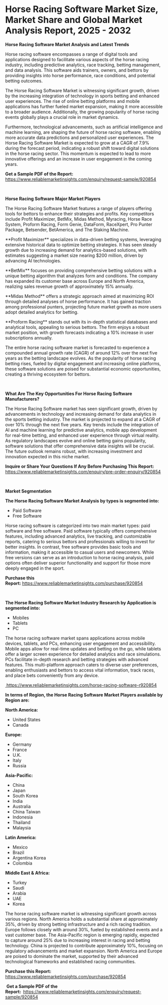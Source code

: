 <p><h1>Horse Racing Software Market Size, Market Share and Global Market Analysis Report, 2025 - 2032</h1></p><p><strong>Horse Racing Software Market Analysis and Latest Trends</strong></p>
<p><p>Horse racing software encompasses a range of digital tools and applications designed to facilitate various aspects of the horse racing industry, including predictive analytics, race tracking, betting management, and data analysis. This software aids trainers, owners, and bettors by providing insights into horse performance, race conditions, and potential betting outcomes.</p><p>The Horse Racing Software Market is witnessing significant growth, driven by the increasing integration of technology in sports betting and enhanced user experiences. The rise of online betting platforms and mobile applications has further fueled market expansion, making it more accessible to a broader audience. Additionally, the growing popularity of horse racing events globally plays a crucial role in market dynamics.</p><p>Furthermore, technological advancements, such as artificial intelligence and machine learning, are shaping the future of horse racing software, enabling more accurate data predictions and personalized user experiences. The Horse Racing Software Market is expected to grow at a CAGR of 7.9% during the forecast period, indicating a robust shift toward digital solutions in the horse racing sector. This momentum is expected to lead to more innovative offerings and an increase in user engagement in the coming years.</p></p>
<p><strong>Get a Sample PDF of the Report:&nbsp;</strong> <a href="https://www.reliablemarketinsights.com/enquiry/request-sample/920854?utm_campaign=3259&utm_medium=2&utm_source=Github&utm_content=ia&utm_term=17042025&utm_id=horse-racing-software">https://www.reliablemarketinsights.com/enquiry/request-sample/920854</a></p>
<p>&nbsp;</p>
<p><strong>Horse Racing Software Major Market Players</strong></p>
<p><p>The Horse Racing Software Market features a range of players offering tools for bettors to enhance their strategies and profits. Key competitors include Profit Maximizer, BetMix, Midas Method, Myracing, Horse Race System, Proform Racing, Form Genie, DataForm, RaceXpert, Pro Punter Package, Betsender, BetAmerica, and The Staking Machine.</p><p>**Profit Maximizer** specializes in data-driven betting systems, leveraging extensive historical data to optimize betting strategies. It has seen steady growth due to increasing demand for analytics-based solutions, with estimates suggesting a market size nearing $200 million, driven by advancing AI technologies.</p><p>**BetMix** focuses on providing comprehensive betting solutions with a unique betting algorithm that analyzes form and conditions. The company has expanded its customer base across Europe and North America, realizing sales revenue growth of approximately 15% annually.</p><p>**Midas Method** offers a strategic approach aimed at maximizing ROI through detailed analyses of horse performance. It has gained traction among professional punters, projecting future market growth as more users adopt detailed analytics for betting.</p><p>**Proform Racing** stands out with its in-depth statistical databases and analytical tools, appealing to serious bettors. The firm enjoys a robust market position, with growth forecasts indicating a 10% increase in user subscriptions annually.</p><p>The entire horse racing software market is forecasted to experience a compounded annual growth rate (CAGR) of around 12% over the next five years as the betting landscape evolves. As the popularity of horse racing betting rises, fueled by digital engagement and increasing online platforms, these software solutions are poised for substantial economic opportunities, creating a thriving ecosystem for bettors.</p></p>
<p>&nbsp;</p>
<p><strong>What Are The Key Opportunities For Horse Racing Software Manufacturers?</strong></p>
<p><p>The Horse Racing Software market has seen significant growth, driven by advancements in technology and increasing demand for data analytics in the sports betting industry. The market is projected to expand at a CAGR of over 10% through the next five years. Key trends include the integration of AI and machine learning for predictive analytics, mobile app development for real-time betting, and enhanced user experience through virtual reality. As regulatory landscapes evolve and online betting gains popularity, software solutions that offer comprehensive data insights will be crucial. The future outlook remains robust, with increasing investment and innovation expected in this niche market.</p></p>
<p><strong>Inquire or Share Your Questions If Any Before Purchasing This Report:</strong> <a href="https://www.reliablemarketinsights.com/enquiry/pre-order-enquiry/920854?utm_campaign=3259&utm_medium=2&utm_source=Github&utm_content=ia&utm_term=17042025&utm_id=horse-racing-software">https://www.reliablemarketinsights.com/enquiry/pre-order-enquiry/920854</a></p>
<p>&nbsp;</p>
<p><strong>Market Segmentation</strong></p>
<p><strong>The Horse Racing Software Market Analysis by types is segmented into:</strong></p>
<p><ul><li>Paid Software</li><li>Free Software</li></ul></p>
<p><p>Horse racing software is categorized into two main market types: paid software and free software. Paid software typically offers comprehensive features, including advanced analytics, live tracking, and customizable reports, catering to serious bettors and professionals willing to invest for better insights. In contrast, free software provides basic tools and information, making it accessible to casual users and newcomers. While free versions can serve as an introduction to horse racing analysis, paid options often deliver superior functionality and support for those more deeply engaged in the sport.</p></p>
<p><strong>Purchase this Report:&nbsp;</strong><a href="https://www.reliablemarketinsights.com/purchase/920854?utm_campaign=3259&utm_medium=2&utm_source=Github&utm_content=ia&utm_term=17042025&utm_id=horse-racing-software">https://www.reliablemarketinsights.com/purchase/920854</a></p>
<p>&nbsp;</p>
<p><strong>The Horse Racing Software Market Industry Research by Application is segmented into:</strong></p>
<p><ul><li>Mobiles</li><li>Tablets</li><li>PC</li></ul></p>
<p><p>The horse racing software market spans applications across mobile devices, tablets, and PCs, enhancing user engagement and accessibility. Mobile apps allow for real-time updates and betting on the go, while tablets offer a larger screen experience for detailed analytics and race simulations. PCs facilitate in-depth research and betting strategies with advanced features. This multi-platform approach caters to diverse user preferences, enabling enthusiasts and bettors to access vital information, track races, and place bets conveniently from any device.</p></p>
<p><a href="https://www.reliablemarketinsights.com/horse-racing-software-r920854?utm_campaign=3259&utm_medium=2&utm_source=Github&utm_content=ia&utm_term=17042025&utm_id=horse-racing-software">&nbsp;https://www.reliablemarketinsights.com/horse-racing-software-r920854</a></p>
<p><strong>In terms of Region, the Horse Racing Software Market Players available by Region are:</strong></p>
<p>
    <p> <strong> North America: </strong>
        <ul>
            <li>United States</li>
            <li>Canada</li>
        </ul>
        </p> 
    <p> <strong> Europe: </strong>
        <ul>
            <li>Germany</li>
            <li>France</li>
            <li>U.K.</li>
            <li>Italy</li>
            <li>Russia</li>
        </ul>
        </p> 
    <p> <strong> Asia-Pacific: </strong>
        <ul>
            <li>China</li>
            <li>Japan</li>
            <li>South Korea</li>
            <li>India</li>
            <li>Australia</li>
            <li>China Taiwan</li>
            <li>Indonesia</li>
            <li>Thailand</li>
            <li>Malaysia</li>
        </ul>
        </p> 
    <p> <strong> Latin America: </strong>
        <ul>
            <li>Mexico</li>
            <li>Brazil</li>
            <li>Argentina Korea</li>
            <li>Colombia</li>
        </ul>
        </p> 
    <p> <strong> Middle East & Africa: </strong>
        <ul>
            <li>Turkey</li>
            <li>Saudi</li>
            <li>Arabia</li>
            <li>UAE</li>
            <li>Korea</li>
        </ul>
    </p>
    </p>
<p><p>The horse racing software market is witnessing significant growth across various regions. North America holds a substantial share at approximately 35%, driven by strong betting infrastructure and a rich racing tradition. Europe follows closely with around 30%, fueled by established events and a vast customer base. The Asia-Pacific region is emerging rapidly, expected to capture around 25% due to increasing interest in racing and betting technology. China is projected to contribute approximately 10%, focusing on regulatory advancements and market expansion. North America and Europe are poised to dominate the market, supported by their advanced technological frameworks and established racing communities.</p></p>
<p><strong>Purchase this Report: </strong><a href="https://www.reliablemarketinsights.com/purchase/920854?utm_campaign=3259&utm_medium=2&utm_source=Github&utm_content=ia&utm_term=17042025&utm_id=horse-racing-software">https://www.reliablemarketinsights.com/purchase/920854</a></p>
<p>&nbsp;<strong>Get a Sample PDF of the Report:&nbsp;&nbsp;</strong><a href="https://www.reliablemarketinsights.com/enquiry/request-sample/920854?utm_campaign=3259&utm_medium=2&utm_source=Github&utm_content=ia&utm_term=17042025&utm_id=horse-racing-software">https://www.reliablemarketinsights.com/enquiry/request-sample/920854</a></p>
<p><strong></strong></p>
<p><p></p><p></p><p></p></p>